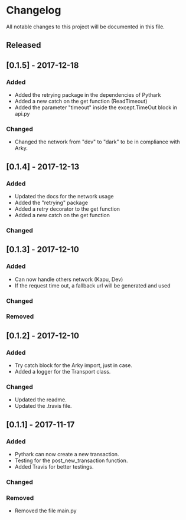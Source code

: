 # Changelog
All notable changes to this project will be documented in this file.

## Released

## [0.1.5] - 2017-12-18
### Added
- Added the retrying package in the dependencies of Pythark
- Added a new catch on the get function (ReadTimeout)
- Added the parameter "timeout" inside the except.TimeOut block in api.py

### Changed
- Changed the network from "dev" to "dark" to be in compliance with Arky.

## [0.1.4] - 2017-12-13
### Added
- Updated the docs for the network usage
- Added the "retrying" package
- Added a retry decorator to the get function
- Added a new catch on the get function
### Changed



## [0.1.3] - 2017-12-10
### Added
- Can now handle others network (Kapu, Dev)
- If the request time out, a fallback url will be generated and used

### Changed

### Removed

## [0.1.2] - 2017-12-10
### Added
- Try catch block for the Arky import, just in case.
- Added a logger for the Transport class.

### Changed
- Updated the readme.
- Updated the .travis file.

## [0.1.1] - 2017-11-17

### Added
- Pythark can now create a new transaction.
- Testing for the post_new_transaction function.
- Added Travis for better testings.

### Changed


### Removed
- Removed the file main.py
